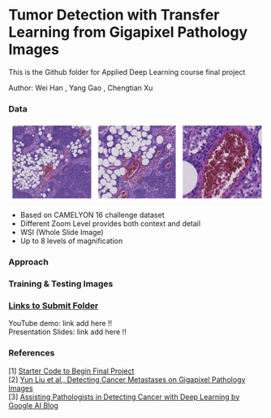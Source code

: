 # Tumor Detection with Transfer Learning from Gigapixel Pathology Images

This is the Github folder for Applied Deep Learning course final project

Author: Wei Han , Yang Gao , Chengtian Xu 

### Data

![alt text](https://github.com/gyoung2014/tumor_cancer_prediction/blob/master/README%20IMAGE/README_IMAGE1.png "Logo Title Text 1")

* Based on CAMELYON 16 challenge dataset
* Different Zoom Level provides both context and detail
* WSI (Whole Slide Image)
* Up to 8 levels of magnification

### Approach

### Training & Testing Images


### [Links to Submit Folder](https://github.com/gyoung2014/tumor_cancer_prediction/tree/master/Submit%20Folder)
YouTube demo: link add here !! <br>
Presentation Slides:  link add here !!



### References
[1] [Starter Code to Begin Final Project](https://github.com/random-forests/applied-dl/blob/master/project/starter-code.ipynb)<br>
[2] [Yun Liu et al., Detecting Cancer Metastases on Gigapixel Pathology Images](https://arxiv.org/abs/1703.02442)<br>
[3] [Assisting Pathologists in Detecting Cancer with Deep Learning by Google AI Blog](https://ai.googleblog.com/2017/03/assisting-pathologists-in-detecting.html)
